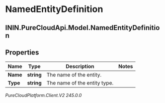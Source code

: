 # NamedEntityDefinition

## ININ.PureCloudApi.Model.NamedEntityDefinition

## Properties

|Name | Type | Description | Notes|
|------------ | ------------- | ------------- | -------------|
| **Name** | **string** | The name of the entity. | |
| **Type** | **string** | The name of the entity type. | |



_PureCloudPlatform.Client.V2 245.0.0_
